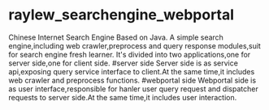 # raylew_searchengine_webportal
Chinese Internet Search Engine Based on Java.
A simple search engine,including web crawler,preprocess and query response modules,suit for search engine fresh learner.
It's divided into two applications,one for server side,one for client side.
#server side
Server side is as service api,exposing query service interface to client.At the same time,it includes web crawler and preprocess functions.
#webportal side
Webportal side is as user interface,responsible for hanler user query request and dispatcher requests to server side.At the same time,it includes user interaction.


